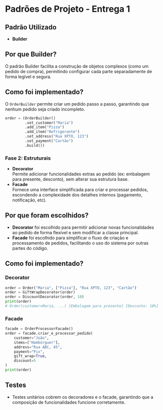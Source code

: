 # Padrões de Projeto - Entrega 1

## Padrão Utilizado

- **Builder**

## Por que Builder?

O padrão Builder facilita a construção de objetos complexos (como um pedido de compra), permitindo configurar cada parte separadamente de forma legível e segura.

## Como foi implementado?

O `OrderBuilder` permite criar um pedido passo a passo, garantindo que nenhum pedido seja criado incompleto.

```python
order = (OrderBuilder()
         .set_customer("Maria")
         .add_item("Pizza")
         .add_item("Refrigerante")
         .set_address("Rua XPTO, 123")
         .set_payment("Cartão")
         .build())
```


### Fase 2: Estruturais

- **Decorator**  
  Permite adicionar funcionalidades extras ao pedido (ex: embalagem para presente, desconto), sem alterar sua estrutura base.
- **Facade**  
  Fornece uma interface simplificada para criar e processar pedidos, escondendo a complexidade dos detalhes internos (pagamento, notificação, etc).

## Por que foram escolhidos?

- **Decorator** foi escolhido para permitir adicionar novas funcionalidades ao pedido de forma flexível e sem modificar a classe principal.
- **Facade** foi escolhido para simplificar o fluxo de criação e processamento de pedidos, facilitando o uso do sistema por outras partes do código.

## Como foi implementado?

### Decorator

```python
order = Order("Maria", ["Pizza"], "Rua XPTO, 123", "Cartão")
order = GiftWrapDecorator(order)
order = DiscountDecorator(order, 10)
print(order)
# Order(customer=Maria, ...) [Embalagem para presente] [Desconto: 10%]
```

### Facade

```python
facade = OrderProcessorFacade()
order = facade.criar_e_processar_pedido(
    customer="João",
    items=["Hambúrguer"],
    address="Rua ABC, 45",
    payment="Pix",
    gift_wrap=True,
    discount=5
)
print(order)
```

## Testes

- Testes unitários cobrem os decoradores e o facade, garantindo que a composição de funcionalidades funcione corretamente.